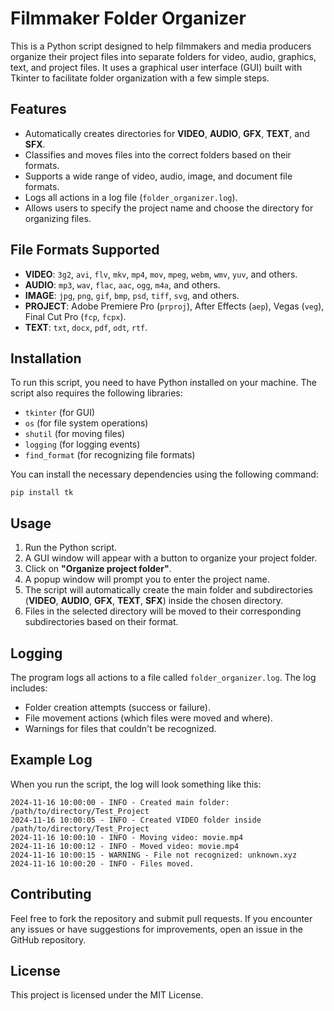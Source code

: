 
# Filmmaker Folder Organizer

This is a Python script designed to help filmmakers and media producers organize their project files into separate folders for video, audio, graphics, text, and project files. It uses a graphical user interface (GUI) built with Tkinter to facilitate folder organization with a few simple steps.

## Features

- Automatically creates directories for **VIDEO**, **AUDIO**, **GFX**, **TEXT**, and **SFX**.
- Classifies and moves files into the correct folders based on their formats.
- Supports a wide range of video, audio, image, and document file formats.
- Logs all actions in a log file (`folder_organizer.log`).
- Allows users to specify the project name and choose the directory for organizing files.

## File Formats Supported

- **VIDEO**: `3g2`, `avi`, `flv`, `mkv`, `mp4`, `mov`, `mpeg`, `webm`, `wmv`, `yuv`, and others.
- **AUDIO**: `mp3`, `wav`, `flac`, `aac`, `ogg`, `m4a`, and others.
- **IMAGE**: `jpg`, `png`, `gif`, `bmp`, `psd`, `tiff`, `svg`, and others.
- **PROJECT**: Adobe Premiere Pro (`prproj`), After Effects (`aep`), Vegas (`veg`), Final Cut Pro (`fcp`, `fcpx`).
- **TEXT**: `txt`, `docx`, `pdf`, `odt`, `rtf`.

## Installation

To run this script, you need to have Python installed on your machine. The script also requires the following libraries:

- `tkinter` (for GUI)
- `os` (for file system operations)
- `shutil` (for moving files)
- `logging` (for logging events)
- `find_format` (for recognizing file formats)

You can install the necessary dependencies using the following command:

    pip install tk

## Usage

1.  Run the Python script.
2.  A GUI window will appear with a button to organize your project folder.
3.  Click on  **"Organize project folder"**.
4.  A popup window will prompt you to enter the project name.
5.  The script will automatically create the main folder and subdirectories (**VIDEO**,  **AUDIO**,  **GFX**,  **TEXT**,  **SFX**) inside the chosen directory.
6.  Files in the selected directory will be moved to their corresponding subdirectories based on their format.

## Logging

The program logs all actions to a file called  `folder_organizer.log`. The log includes:

-   Folder creation attempts (success or failure).
-   File movement actions (which files were moved and where).
-   Warnings for files that couldn't be recognized.

## Example Log

When you run the script, the log will look something like this:

    2024-11-16 10:00:00 - INFO - Created main folder: /path/to/directory/Test_Project
    2024-11-16 10:00:05 - INFO - Created VIDEO folder inside /path/to/directory/Test_Project
    2024-11-16 10:00:10 - INFO - Moving video: movie.mp4
    2024-11-16 10:00:12 - INFO - Moved video: movie.mp4
    2024-11-16 10:00:15 - WARNING - File not recognized: unknown.xyz
    2024-11-16 10:00:20 - INFO - Files moved.


## Contributing

Feel free to fork the repository and submit pull requests. If you encounter any issues or have suggestions for improvements, open an issue in the GitHub repository.

## License

This project is licensed under the MIT License.